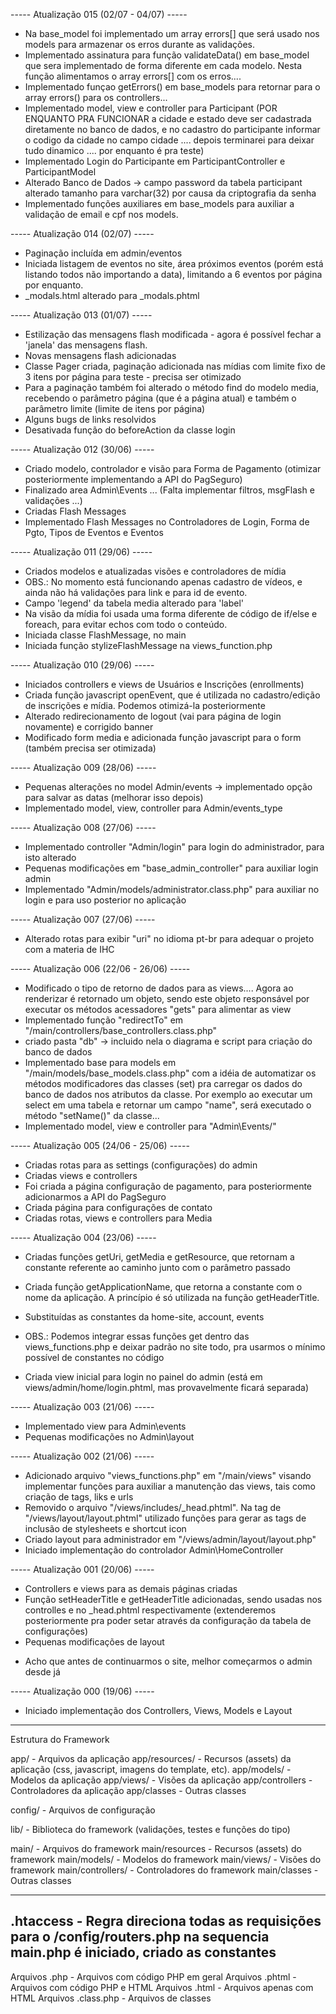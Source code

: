----- Atualização 015 (02/07 - 04/07) -----
- Na base_model foi implementado um array errors[] que será usado nos models para armazenar os erros durante as validações.
- Implementado assinatura para função validateData() em base_model que sera implementado de forma diferente em cada modelo. Nesta função alimentamos o array errors[] com os erros....
- Implementado funçao getErrors() em base_models para retornar para o array errors() para os controllers...
- Implementado model, view e controller para Participant (POR ENQUANTO PRA FUNCIONAR a cidade e estado deve ser cadastrada diretamente no banco de dados, e no cadastro do participante informar o codigo da cidade no campo cidade .... depois terminarei para deixar tudo dinamico .... por enquanto é pra teste)
- Implementado Login do Participante em ParticipantController e ParticipantModel
- Alterado Banco de Dados -> campo password da tabela participant alterado tamanho para varchar(32) por causa da criptografia da senha
- Implementado funções auxiliares em base_models para auxiliar a validação de email e cpf nos models.

----- Atualização 014 (02/07) -----
- Paginação incluída em admin/eventos
- Iniciada listagem de eventos no site, área próximos eventos (porém está listando todos não importando a data), limitando a 6 eventos por página por enquanto.
- _modals.html alterado para _modals.phtml

----- Atualização 013 (01/07) -----
- Estilização das mensagens flash modificada - agora é possível fechar a 'janela' das mensagens flash.
- Novas mensagens flash adicionadas
- Classe Pager criada, paginação adicionada nas mídias com limite fixo de 3 itens por página para teste - precisa ser otimizado
- Para a paginação também foi alterado o método find do modelo media, recebendo o parâmetro página (que é a página atual) e também o parâmetro limite (limite de itens por página)
- Alguns bugs de links resolvidos
- Desativada função do beforeAction da classe login

----- Atualização 012 (30/06) -----
- Criado modelo, controlador e visão para Forma de Pagamento (otimizar posteriormente implementando a API do PagSeguro)
- Finalizado area Admin\Events ... (Falta implementar filtros, msgFlash e validações ...)
- Criadas Flash Messages
- Implementado Flash Messages no Controladores de Login, Forma de Pgto, Tipos de Eventos e Eventos

----- Atualização 011 (29/06) -----
- Criados modelos e atualizadas visões e controladores de mídia
- OBS.: No momento está funcionando apenas cadastro de vídeos, e ainda não há validações para link e para id de evento.
- Campo 'legend' da tabela media alterado para 'label'
- Na visão da mídia foi usada uma forma diferente de código de if/else e foreach, para evitar echos com todo o conteúdo.
- Iniciada classe FlashMessage, no main
- Iniciada função stylizeFlashMessage na views_function.php

----- Atualização 010 (29/06) -----
- Iniciados controllers e views de Usuários e Inscrições (enrollments)
- Criada função javascript openEvent, que é utilizada no cadastro/edição de inscrições e mídia. Podemos otimizá-la posteriormente
- Alterado redirecionamento de logout (vai para página de login novamente) e corrigido banner
- Modificado form media e adicionada função javascript para o form (também precisa ser otimizada)

----- Atualização 009 (28/06) -----
- Pequenas alterações no model Admin/events -> implementado opção para salvar as datas (melhorar isso depois)
- Implementado model, view, controller para Admin/events_type 

----- Atualização 008 (27/06) -----
- Implementado controller "Admin/login" para login do administrador, para isto alterado
- Pequenas modificações em "base_admin_controller" para auxiliar login admin
- Implementado "Admin/models/administrator.class.php" para auxiliar no login e para uso posterior no aplicação

----- Atualização 007 (27/06) -----
- Alterado rotas para exibir "uri" no idioma pt-br para adequar o projeto com a materia de IHC

----- Atualização 006 (22/06 - 26/06) -----
- Modificado o tipo de retorno de dados para as views.... Agora ao renderizar é retornado um objeto, sendo este objeto responsável por executar os métodos acessadores "gets" para alimentar as view
- Implementado função "redirectTo" em "/main/controllers/base_controllers.class.php"
- criado pasta "db" -> incluido nela o diagrama e script para criação do banco de dados
- Implementado base para models em "/main/models/base_models.class.php" com a idéia de automatizar os métodos modificadores das classes (set) pra carregar os dados do banco de dados nos atributos da classe. Por exemplo ao executar um select em uma tabela e retornar um campo "name", será executado o método "setName()" da classe...
- Implementado model, view e controller para "Admin\Events/"

----- Atualização 005 (24/06 - 25/06) -----
- Criadas rotas para as settings (configurações) do admin
- Criadas views e controllers
- Foi criada a página configuração de pagamento, para posteriormente adicionarmos a API do PagSeguro
- Criada página para configurações de contato
- Criadas rotas, views e controllers para Media


----- Atualização 004 (23/06) -----
- Criadas funções getUri, getMedia e getResource, que retornam a constante referente ao caminho junto com o parâmetro passado
- Criada função getApplicationName, que retorna a constante com o nome da aplicação. A princípio é só utilizada na função getHeaderTitle.
- Substituídas as constantes da home-site, account, events

- OBS.: Podemos integrar essas funções get dentro das views_functions.php e deixar padrão no site todo, pra usarmos o mínimo possível de constantes no código

- Criada view inicial para login no painel do admin (está em views/admin/home/login.phtml, mas provavelmente ficará separada)

----- Atualização 003 (21/06) -----
- Implementado view para Admin\events
- Pequenas modificações no Admin\layout

----- Atualização 002 (21/06) -----
- Adicionado arquivo "views_functions.php" em "/main/views" visando implementar funções para auxiliar a manutenção das views, tais como criação de tags, liks e urls
- Removido o arquivo "/views/includes/_head.phtml". Na tag <head> de "/views/layout/layout.phtml" utilizado funções para gerar as tags de inclusão de stylesheets e shortcut icon
- Criado layout para administrador em "/views/admin/layout/layout.php"
- Iniciado implementação do controlador Admin\HomeController

----- Atualização 001 (20/06) -----

- Controllers e views para as demais páginas criadas
- Função setHeaderTitle e getHeaderTitle adicionadas, sendo usadas nos controlles e no _head.phtml respectivamente (extenderemos posteriormente pra poder setar através da configuração da tabela de configurações)
- Pequenas modificações de layout

* Acho que antes de continuarmos o site, melhor começarmos o admin desde já

----- Atualização 000 (19/06) -----

- Iniciado implementação dos Controllers, Views, Models e Layout


-----



Estrutura do Framework

app/ - Arquivos da aplicação
	app/resources/ - Recursos (assets) da aplicação (css, javascript, imagens do template, etc).
	app/models/ - Modelos da aplicação
	app/views/ - Visões da aplicação
	app/controllers - Controladores da aplicação
	app/classes - Outras classes

config/ - Arquivos de configuração

lib/ - Biblioteca do framework (validações, testes e funções do tipo)

main/ - Arquivos do framework
	main/resources - Recursos (assets) do framework
	main/models/ - Modelos do framework
	main/views/ - Visões do framework
	main/controllers/ - Controladores do framework
	main/classes - Outras classes

----------------------------------
.htaccess - Regra direciona todas as requisições para o /config/routers.php
na sequencia main.php é iniciado, criado as constantes
----------------------------------

Arquivos .php - Arquivos com código PHP em geral
Arquivos .phtml - Arquivos com código PHP e HTML
Arquivos .html - Arquivos apenas com HTML
Arquivos .class.php - Arquivos de classes
